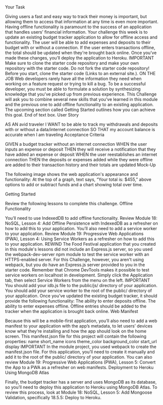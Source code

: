Your Task

Giving users a fast and easy way to track their money is important, but allowing them to access that information at any time is even more important. Having offline functionality is paramount to the success of an application that handles users’ financial information.
Your challenge this week is to update an existing budget tracker application to allow for offline access and functionality. The user will be able to add expenses and deposits to their budget with or without a connection. If the user enters transactions offline, the total should be updated when they're brought back online. Once you’ve made these changes, you’ll deploy the application to Heroku.
IMPORTANT
Make sure to clone the starter code repository and make your own repository with the starter code. Do not fork the starter code repository!
Before you start, clone the starter code (Links to an external site.).
ON THE JOB
Web developers rarely have all the information they need when working on a feature request or trying to kill a bug. To be a successful developer, you must be able to formulate a solution by synthesizing knowledge that you’ve picked up from previous experience.
This Challenge will ask you to combine several new skills that you’ve learned in this module and the previous one to add offline functionality to an existing application. The upcoming section called Getting Started outlines how you can achieve this goal.
End of text box.
User Story

AS AN avid traveler
I WANT to be able to track my withdrawals and deposits with or without a data/internet connection
SO THAT my account balance is accurate when I am traveling 
Acceptance Criteria

GIVEN a budget tracker without an internet connection
WHEN the user inputs an expense or deposit
THEN they will receive a notification that they have added an expense or deposit
WHEN the user reestablishes an internet connection
THEN the deposits or expenses added while they were offline are added to their transaction history and their totals are updated
Mock-Up

The following image shows the web application's appearance and functionality:
At the top of a graph, text says, “Your total is: $455,” above options to add or subtract funds and a chart showing total over time.

Getting Started

Review the following lessons to complete this challenge.
Offline Functionality

You’ll need to use IndexedDB to add offline functionality. Review Module 18: NoSQL, Lesson 4: Add Offline Persistence with IndexedDB as a refresher on how to add this to your application.
You’ll also need to add a service worker to your application. Review Module 19: Progressive Web Applications (PWA), Lesson 4: Using Service Workers as a refresher on how to add this to your application.
 REWIND
The Food Festival application that you created in this module's lessons did not include an Express.js server, so you used the webpack-dev-server npm module to test the service worker with an HTTPS-enabled server.
For this Challenge, however, you aren't using webpack, but you do have an Express.js server provided to you in the starter code. Remember that Chrome DevTools makes it possible to test service workers on localhost in development. Simply click the Application tab, then select Service Workers from the menu on the left.
IMPORTANT
You should add your idb.js file to the public/js/ directory of your application.
You should add your service worker to the root of the public/ directory of your application.
Once you’ve updated the existing budget tracker, it should provide the following functionality:
The ability to enter deposits offline.
The ability to enter expenses offline.
Offline entries should be added to the tracker when the application is brought back online.
Web Manifest

Because this will be a mobile-first application, you’ll also need to add a web manifest to your application with the app’s metadata, to let users’ devices know what they’re installing and how the app should look on the home screen.
This manifest.json file for this project will contain the following properties:
name
short_name
icons
theme_color
background_color
start_url
display
IMPORTANT
In the module project, you used webpack to create the manifest.json file. For this application, you’ll need to create it manually and add it to the root of the public/ directory of your application. You can also review Module 19: Progressive Web Applications (PWA), Lesson 5: Convert the App to a PWA as a refresher on web manifests.
Deployment to Heroku Using MongoDB Atlas

Finally, the budget tracker has a server and uses MongoDB as its database, so you’ll need to deploy this application to Heroku using MongoDB Atlas. To review this process, look at Module 18: NoSQL, Lesson 5: Add Mongoose Validation, specifically 18.5.5: Deploy to Heroku.